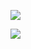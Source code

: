 [![](https://github.com/deep-diver/deep-diver/blob/master/chat.svg)](https://twitter.com/algo_diver)


![](https://github.com/deep-diver/deep-diver/blob/output/github-contribution-grid-snake.svg)
